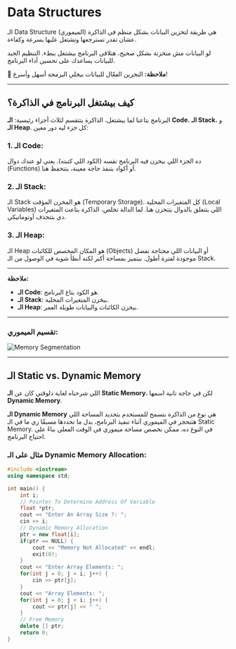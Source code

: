 # Data Structures

الـ Data Structure هي طريقة لتخزين البيانات بشكل منظم في الذاكرة (الميموري) عشان تقدر تسترجعها وتشتغل عليها بسرعة وكفاءة.

لو البيانات مش متخزنة بشكل صحيح، هتلاقي البرنامج بيشتغل ببطء. التنظيم الجيد للبيانات يساعدك على تحسين أداء البرنامج.

🌟 **ملاحظة:** التخزين الفعّال للبيانات بيخلي البرمجة أسهل وأسرع!

---

## كيف بيشتغل البرنامج في الذاكرة؟

البرنامج بتاعنا لما بيشتغل، الذاكرة بتتقسم لثلاث أجزاء رئيسية: **الـ Code**، **الـ Stack**، و **الـ Heap**. كل جزء ليه دور معين:

### 1. **الـ Code**:
ده الجزء اللي بيخزن فيه البرنامج نفسه (الكود اللي كتبته). يعني لو عندك دوال (Functions) أو أكواد بتنفذ حاجة معينة، بتتحفظ هنا.

### 2. **الـ Stack**:
الـ Stack هو المخزن المؤقت (Temporary Storage). كل المتغيرات المحلية (Local Variables) اللي بتتعلق بالدوال بتتخزن هنا. لما الدالة تخلص، الذاكرة بتاعت المتغيرات دي بتتحذف أوتوماتيكي.

### 3. **الـ Heap**:
الـ Heap هو المكان المخصص للكائنات (Objects) أو البيانات اللي محتاجة تفضل موجودة لفترة أطول. بيتميز بمساحة أكبر لكنه أبطأ شوية في الوصول من الـ Stack.

---
**ملاحظة:** 
- **الـ Code**: هو الكود بتاع البرنامج.
- **الـ Stack**: بيخزن المتغيرات المحلية.
- **الـ Heap**: بيخزن الكائنات والبيانات طويلة العمر.

---

### تقسيم الميموري:
![Memory Segmentation](https://www.simplilearn.com/ice9/free_resources_article_thumb/Memory_Segmentation.png)

---

## الـ Static vs. Dynamic Memory

اللي شرحناه لغاية دلوقتي كان عن **الـ Static Memory**، لكن في حاجة تانية اسمها **Dynamic Memory**.

**الـ Dynamic Memory** هي نوع من الذاكرة بتسمح للمستخدم بتحديد المساحة اللي هتتحجز في الميموري أثناء تنفيذ البرنامج، بدل ما تحددها مسبقًا زي ما في الـ Static Memory. في النوع ده، ممكن نخصص مساحة ميموري في الوقت الفعلي بناءً على احتياج البرنامج.

### مثال على الـ Dynamic Memory Allocation:

```cpp
#include <iostream>
using namespace std;

int main() {
    int i;
    // Pointer To Determine Address Of Variable
    float *ptr;
    cout << "Enter An Array Size ?: ";
    cin >> i;
    // Dynamic Memory Allocation
    ptr = new float[i];
    if(ptr == NULL) {
        cout << "Memory Not Allocated" << endl;
        exit(0);
    }
    cout << "Enter Array Elements: ";
    for(int j = 0; j < i; j++) {
        cin >> ptr[j];
    }
    cout << "Array Elements: ";
    for(int j = 0; j < i; j++) {
        cout << ptr[j] << " ";
    }
    // Free Memory  
    delete [] ptr;
    return 0;
}
